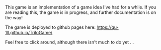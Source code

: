 This game is an implementation of a game idea I've had for a while. If you are reading this, the game is in progress, and further documentation is on the way!

The game is deployed to github pages here: https://qu-1ll.github.io/TriloGame/ 

Feel free to click around, although there isn't much to do yet . . 
